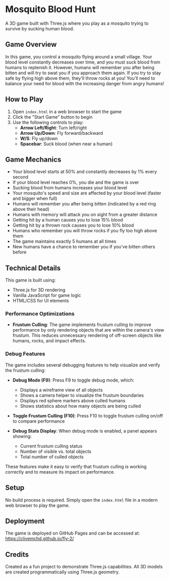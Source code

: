 # Mosquito Blood Hunt

A 3D game built with Three.js where you play as a mosquito trying to survive by sucking human blood.

## Game Overview

In this game, you control a mosquito flying around a small village. Your blood level constantly decreases over time, and you must suck blood from humans to replenish it. However, humans will remember you after being bitten and will try to swat you if you approach them again. If you try to stay safe by flying high above them, they'll throw rocks at you! You'll need to balance your need for blood with the increasing danger from angry humans!

## How to Play

1. Open `index.html` in a web browser to start the game
2. Click the "Start Game" button to begin
3. Use the following controls to play:
   - **Arrow Left/Right**: Turn left/right
   - **Arrow Up/Down**: Fly forward/backward
   - **W/S**: Fly up/down
   - **Spacebar**: Suck blood (when near a human)

## Game Mechanics

- Your blood level starts at 50% and constantly decreases by 1% every second
- If your blood level reaches 0%, you die and the game is over
- Sucking blood from humans increases your blood level
- Your mosquito's speed and size are affected by your blood level (faster and bigger when full)
- Humans will remember you after being bitten (indicated by a red ring above their head)
- Humans with memory will attack you on sight from a greater distance
- Getting hit by a human causes you to lose 15% blood
- Getting hit by a thrown rock causes you to lose 10% blood
- Humans who remember you will throw rocks if you fly too high above them
- The game maintains exactly 5 humans at all times
- New humans have a chance to remember you if you've bitten others before

## Technical Details

This game is built using:
- Three.js for 3D rendering
- Vanilla JavaScript for game logic
- HTML/CSS for UI elements

### Performance Optimizations

- **Frustum Culling**: The game implements frustum culling to improve performance by only rendering objects that are within the camera's view frustum. This reduces unnecessary rendering of off-screen objects like humans, rocks, and impact effects.

### Debug Features

The game includes several debugging features to help visualize and verify the frustum culling:

- **Debug Mode (F9)**: Press F9 to toggle debug mode, which:
  - Displays a wireframe view of all objects
  - Shows a camera helper to visualize the frustum boundaries
  - Displays red sphere markers above culled humans
  - Shows statistics about how many objects are being culled

- **Toggle Frustum Culling (F10)**: Press F10 to toggle frustum culling on/off to compare performance

- **Debug Stats Display**: When debug mode is enabled, a panel appears showing:
  - Current frustum culling status
  - Number of visible vs. total objects
  - Total number of culled objects

These features make it easy to verify that frustum culling is working correctly and to measure its impact on performance.

## Setup

No build process is required. Simply open the `index.html` file in a modern web browser to play the game.

## Deployment

The game is deployed on GitHub Pages and can be accessed at: https://clivemchd.github.io/fly-2/

## Credits

Created as a fun project to demonstrate Three.js capabilities. All 3D models are created programmatically using Three.js geometry. 